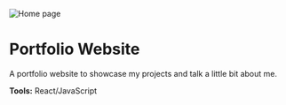 ![Home page](https://i.imgur.com/zVgotgT.png)

# Portfolio Website

A portfolio website to showcase my projects and talk a little bit about me.

**Tools:** React/JavaScript
